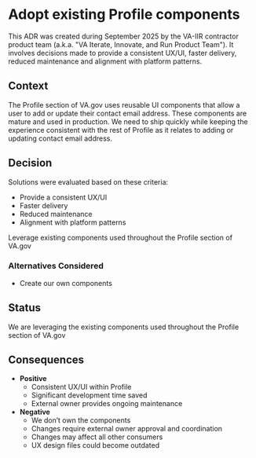 # Adopt existing Profile components
This ADR was created during September 2025 by the VA-IIR contractor product team (a.k.a. "VA Iterate, Innovate, and Run Product Team"). It involves decisions made to provide a consistent UX/UI, faster delivery, reduced maintenance and alignment with platform patterns.

## Context
The Profile section of VA.gov uses reusable UI components that allow a user to add or update their contact email address. These components are mature and used in production. We need to ship quickly while keeping the experience consistent with the rest of Profile as it relates to adding or updating contact email address.

## Decision
Solutions were evaluated based on these criteria:
- Provide a consistent UX/UI
- Faster delivery
- Reduced maintenance
- Alignment with platform patterns

Leverage existing components used throughout the Profile section of VA.gov

### Alternatives Considered
- Create our own components

## Status
We are leveraging the existing components used throughout the Profile section of VA.gov

## Consequences
- **Positive**
  - Consistent UX/UI within Profile
  - Significant development time saved
  - External owner provides ongoing maintenance
- **Negative**
  - We don’t own the components
  - Changes require external owner approval and coordination
  - Changes may affect all other consumers
  - UX design files could become outdated
